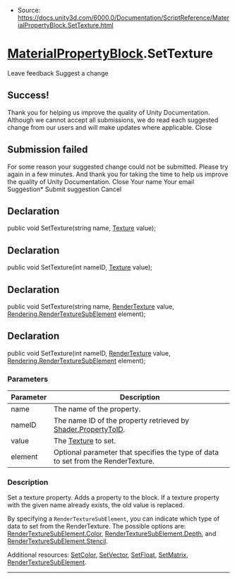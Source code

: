 * Source: https://docs.unity3d.com/6000.0/Documentation/ScriptReference/MaterialPropertyBlock.SetTexture.html

#  [MaterialPropertyBlock](https://docs.unity3d.com/6000.0/Documentation/ScriptReference/MaterialPropertyBlock.html).SetTexture
Leave feedback
Suggest a change
## Success!
Thank you for helping us improve the quality of Unity Documentation. Although we cannot accept all submissions, we do read each suggested change from our users and will make updates where applicable.
Close
## Submission failed
For some reason your suggested change could not be submitted. Please <a>try again</a> in a few minutes. And thank you for taking the time to help us improve the quality of Unity Documentation.
Close
Your name Your email Suggestion* Submit suggestion
Cancel
## Declaration
public void SetTexture(string name, [Texture](https://docs.unity3d.com/6000.0/Documentation/ScriptReference/Texture.html) value); 
## Declaration
public void SetTexture(int nameID, [Texture](https://docs.unity3d.com/6000.0/Documentation/ScriptReference/Texture.html) value); 
## Declaration
public void SetTexture(string name, [RenderTexture](https://docs.unity3d.com/6000.0/Documentation/ScriptReference/RenderTexture.html) value, [Rendering.RenderTextureSubElement](https://docs.unity3d.com/6000.0/Documentation/ScriptReference/Rendering.RenderTextureSubElement.html) element); 
## Declaration
public void SetTexture(int nameID, [RenderTexture](https://docs.unity3d.com/6000.0/Documentation/ScriptReference/RenderTexture.html) value, [Rendering.RenderTextureSubElement](https://docs.unity3d.com/6000.0/Documentation/ScriptReference/Rendering.RenderTextureSubElement.html) element); 
### Parameters
Parameter | Description  
---|---  
name | The name of the property.  
nameID | The name ID of the property retrieved by [Shader.PropertyToID](https://docs.unity3d.com/6000.0/Documentation/ScriptReference/Shader.PropertyToID.html).  
value | The [Texture](https://docs.unity3d.com/6000.0/Documentation/ScriptReference/Texture.html) to set.  
element | Optional parameter that specifies the type of data to set from the RenderTexture.  
### Description
Set a texture property.
Adds a property to the block. If a texture property with the given name already exists, the old value is replaced.  
  
By specifying a `RenderTextureSubElement`, you can indicate which type of data to set from the RenderTexture. The possible options are: [RenderTextureSubElement.Color](https://docs.unity3d.com/6000.0/Documentation/ScriptReference/Rendering.RenderTextureSubElement.Color.html), [RenderTextureSubElement.Depth](https://docs.unity3d.com/6000.0/Documentation/ScriptReference/Rendering.RenderTextureSubElement.Depth.html), and [RenderTextureSubElement.Stencil](https://docs.unity3d.com/6000.0/Documentation/ScriptReference/Rendering.RenderTextureSubElement.Stencil.html).  
  
Additional resources: [SetColor](https://docs.unity3d.com/6000.0/Documentation/ScriptReference/MaterialPropertyBlock.SetColor.html), [SetVector](https://docs.unity3d.com/6000.0/Documentation/ScriptReference/MaterialPropertyBlock.SetVector.html), [SetFloat](https://docs.unity3d.com/6000.0/Documentation/ScriptReference/MaterialPropertyBlock.SetFloat.html), [SetMatrix](https://docs.unity3d.com/6000.0/Documentation/ScriptReference/MaterialPropertyBlock.SetMatrix.html), [RenderTextureSubElement](https://docs.unity3d.com/6000.0/Documentation/ScriptReference/Rendering.RenderTextureSubElement.html).
* * *
